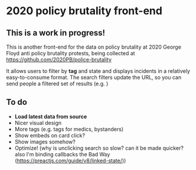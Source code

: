 # 2020 policy brutality front-end

## This is a work in progress!

This is another front-end for the data on policy brutality at 2020 George Floyd anti policy brutality protests, being collected at https://github.com/2020PB/police-brutality

It allows users to filter by **tag** and state and displays incidents in a relatively easy-to-consume format. The search filters update the URL, so you can send people a filtered set of results (e.g. )

## To do

- **Load latest data from source** 
- Nicer visual design
- More tags (e.g. tags for medics, bystanders)
- Show embeds on card click?
- Show images somehow?
- Optimize! (why is unclicking search so slow? can it be made quicker? also I'm binding callbacks the Bad Way (https://preactjs.com/guide/v8/linked-state/))